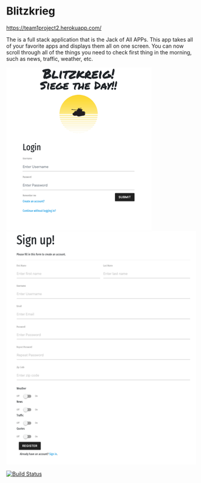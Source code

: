 # Blitzkrieg

https://team1project2.herokuapp.com/

The is a full stack application that is the Jack of All APPs. This app takes all of your favorite apps and displays them all on one screen. You can now scroll through all of the things you need to check first thing in the morning, such as news, traffic, weather, etc.

<kbd>
  <img src="public/images/loginPage.png">
</kbd>

<kbd>
  <img src="public/images/signUp.png">
</kbd>



[![Build Status](https://travis-ci.com/rachaelbelle/team1Project2.svg?branch=master)](https://travis-ci.com/rachaelbelle/team1Project2)
